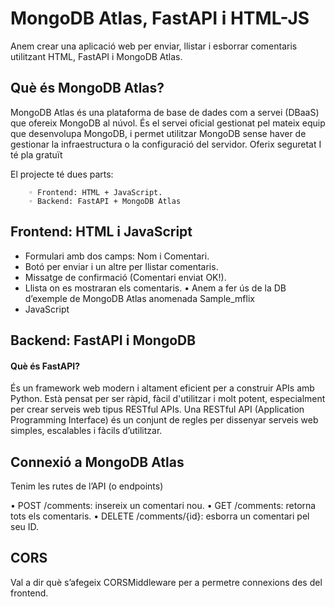 # MongoDB Atlas, FastAPI i HTML-JS
Anem crear una aplicació web per enviar, llistar i esborrar comentaris utilitzant HTML, FastAPI i MongoDB Atlas. 
## Què és MongoDB Atlas?
MongoDB Atlas és una plataforma de base de dades com a servei (DBaaS) que ofereix MongoDB  al núvol. És el servei oficial gestionat pel mateix equip que desenvolupa MongoDB, i permet utilitzar MongoDB sense haver de gestionar la infraestructura o la configuració del servidor. Oferix seguretat I té pla gratuït

El projecte té dues parts: 

        ◦ Frontend: HTML + JavaScript. 
        ◦ Backend: FastAPI + MongoDB Atlas
## Frontend: HTML i JavaScript

* Formulari amb dos camps: Nom i Comentari.
* Botó per enviar i un altre per llistar comentaris.
* Missatge de confirmació (Comentari enviat OK!).
* Llista on es mostraran els comentaris.
• Anem a fer ús de la DB d’exemple de MongoDB Atlas anomenada Sample_mflix
* JavaScript

## Backend: FastAPI i MongoDB
#### Què és  FastAPI?
És un framework web modern i altament eficient per a construir APIs amb Python. Està pensat per ser ràpid, fàcil d'utilitzar i molt potent, especialment per crear serveis web tipus RESTful APIs. Una RESTful API (Application Programming Interface) és un conjunt de regles per dissenyar serveis web simples, escalables i fàcils d’utilitzar.

## Connexió a MongoDB Atlas
Tenim  les rutes de l’API (o endpoints)

• POST /comments: insereix un comentari nou.
• GET /comments: retorna tots els comentaris.
• DELETE /comments/{id}: esborra un comentari pel seu ID.

## CORS
Val a dir què s’afegeix CORSMiddleware per a permetre connexions des del frontend.
